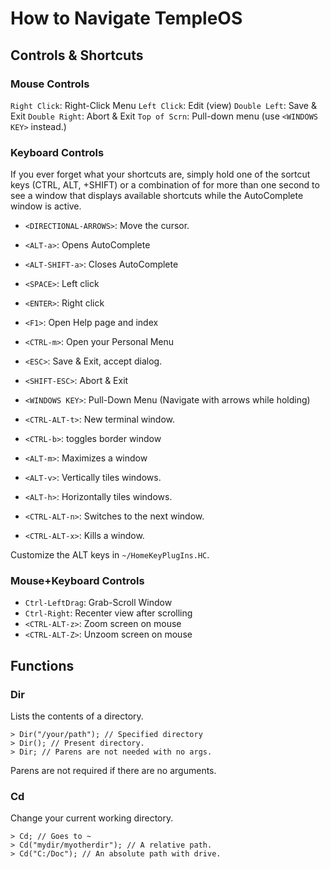 # How to Navigate TempleOS

## Controls & Shortcuts

### Mouse Controls
`Right Click`: Right-Click Menu
`Left Click`: Edit (view)
`Double Left`: Save & Exit
`Double Right`: Abort & Exit
`Top of Scrn`: Pull-down menu (use `<WINDOWS KEY>` instead.)

### Keyboard Controls
If you ever forget what your shortcuts are, simply hold one of the sortcut
keys (CTRL, ALT, +SHIFT) or a combination of for more than one second to see
a window that displays available shortcuts while the AutoComplete window is
active.

- `<DIRECTIONAL-ARROWS>`: Move the cursor.

- `<ALT-a>`: Opens AutoComplete
- `<ALT-SHIFT-a>`: Closes AutoComplete

- `<SPACE>`: Left click
- `<ENTER>`: Right click
- `<F1>`: Open Help page and index
- `<CTRL-m>`: Open your Personal Menu
- `<ESC>`: Save & Exit, accept dialog.
- `<SHIFT-ESC>`: Abort & Exit
- `<WINDOWS KEY>`: Pull-Down Menu (Navigate with arrows while holding)

- `<CTRL-ALT-t>`: New terminal window.
- `<CTRL-b>`: toggles border window
- `<ALT-m>`: Maximizes a window
- `<ALT-v>`: Vertically tiles windows.
- `<ALT-h>`: Horizontally tiles windows.
- `<CTRL-ALT-n>`: Switches to the next window.
- `<CTRL-ALT-x>`: Kills a window.

Customize the ALT keys in `~/HomeKeyPlugIns.HC`.

### Mouse+Keyboard Controls
- `Ctrl-LeftDrag`: Grab-Scroll Window
- `Ctrl-Right`: Recenter view after scrolling
- `<CTRL-ALT-z>`: Zoom screen on mouse
- `<CTRL-ALT-Z>`: Unzoom screen on mouse

## Functions

### Dir
Lists the contents of a directory.
```
> Dir("/your/path"); // Specified directory
> Dir(); // Present directory.
> Dir; // Parens are not needed with no args.
```
Parens are not required if there are no arguments.

### Cd
Change your current working directory.
```
> Cd; // Goes to ~
> Cd("mydir/myotherdir"); // A relative path.
> Cd("C:/Doc"); // An absolute path with drive.
```
